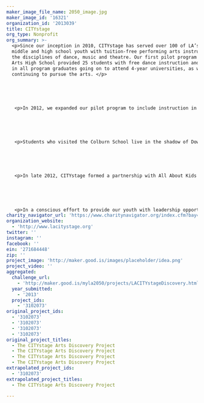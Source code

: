 ```yaml
---
maker_image_file_name: 2050_image.jpg
maker_image_id: '16321'
organization_id: '2013039'
title: CITYstage
org_type: Nonprofit
org_summary: >-
  <p>Since our inception in 2010, CITYstage has served over 100 of LA’s at-risk
  middle and high school youth with tuition-free performing arts instruction in
  the disciplines of dance, music and theatre. Our first pilot program at Manual
  Arts High School provided 25 students with free dance instruction and resulted
  in all program graduates going on to attend 4-year universities, as well as
  continuing to pursue the arts. </p>
   
   
   
   
   
   <p>In 2012, we expanded our pilot program to include instruction in all three performing arts disciplines for 35 students at Dr. Maya Angelou Community High School. CITYstage also ensured high-quality instruction by employing working professionals in the LA performing arts community. During an Arts Discovery pilot, 25 students were taken to a variety of events including youth stand-up comedy at The Improv, Hubbard Street Dance Chicago at the Ahmanson Theatre and music and dance performances at the Colburn School. </p>
   
   
   
   
   
   <p>Students who visited the Colburn School live in the shadow of Downtown LA, yet had never visited the cultural center of their own city — less than 3 miles from home. They marveled at the sight of LA’s skyline; the discipline and training required to develop the ballet dancer physique and enjoyed the opportunity to apply their newfound knowledge of classical ballet positions in their discussion of the performance.</p>
   
   
   
   
   
   <p>In late 2012, CITYstage formed a partnership with All About Kids to serve 50 additional children who are victims of domestic violence and abuse. With this partnership, mental health support was made a new priority for CITYstage. </p>
   
   
   
   
   
   <p>In a conscious effort to provide our youth with leadership opportunities, we have added a former graduate of the Manual Arts High CITYstage pilot program to our Board of Directors as the first Student Director. We believe that including students on our board empowers them to become the next generation of leaders and advocates of LA culture and art. The Student Director role also gives a powerful voice to our most important stakeholders — our students. We can only ensure the viability of our programs and build a lasting foundation for the arts if we actively listen to and address the needs of the communities we serve. </p>
charity_navigator_url: 'https://www.charitynavigator.org/index.cfm?bay=search.profile&ein=271684448'
organization_website:
  - 'http://www.lacitystage.org'
twitter: ''
instagram: ''
facebook: ''
ein: '271684448'
zip: ''
project_image: 'http://maker.good.is/images/placeholder/idea.png'
project_video: ''
aggregated:
  challenge_url:
    - 'http://maker.good.is/myla2050/projects/LACITYstageDiscovery.html'
  year_submitted:
    - '2013'
  project_ids:
    - '3102073'
original_project_ids:
  - '3102073'
  - '3102073'
  - '3102073'
  - '3102073'
original_project_titles:
  - The CITYstage Arts Discovery Project
  - The CITYstage Arts Discovery Project
  - The CITYstage Arts Discovery Project
  - The CITYstage Arts Discovery Project
extrapolated_project_ids:
  - '3102073'
extrapolated_project_titles:
  - The CITYstage Arts Discovery Project

---
```


